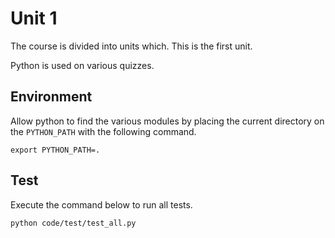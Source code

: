 Unit 1
======

The course is divided into units which. This is the first unit.

Python is used on various quizzes.

Environment
-----------

Allow python to find the various modules by placing the current
directory on the `PYTHON_PATH` with the following command.

    export PYTHON_PATH=.

Test
----

Execute the command below to run all tests.

    python code/test/test_all.py